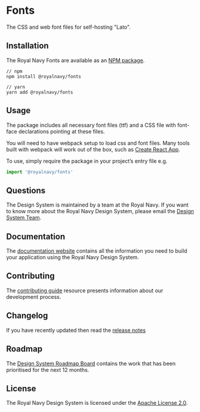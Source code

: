 # Fonts

The CSS and web font files for self-hosting "Lato".

## Installation

The Royal Navy Fonts are available as an [NPM package](https://www.npmjs.com/package/@royalnavy/fonts).

```
// npm
npm install @royalnavy/fonts

// yarn
yarn add @royalnavy/fonts
```

## Usage

The package includes all necessary font files (ttf) and a CSS file with font-face declarations pointing at these files.

You will need to have webpack setup to load css and font files. Many tools built with webpack will work out of the box, such as [Create React App](https://github.com/facebook/create-react-app).

To use, simply require the package in your project’s entry file e.g.

```javascript
import '@royalnavy/fonts'
```

## Questions

The Design System is maintained by a team at the Royal Navy. If you want to know more about the Royal Navy Design System, please email the [Design System Team](mailto:design-system@royalnavy.io).

## Documentation

The [documentation website](https://docs.royalnavy.io/) contains all the information you need to build your application using the Royal Navy Design System.

## Contributing

The [contributing guide](https://github.com/Royal-Navy/design-system/blob/master/docs/contributing.md) resource presents information about our development process. 

## Changelog

If you have recently updated then read the [release notes](https://github.com/Royal-Navy/design-system/releases)

## Roadmap

The [Design System Roadmap Board](https://github.com/orgs/Royal-Navy/projects/5) contains the work that has been prioritised for the next 12 months.

## License

The Royal Navy Design System is licensed under the [Apache License 2.0](https://github.com/Royal-Navy/design-system/blob/master/LICENSE).

